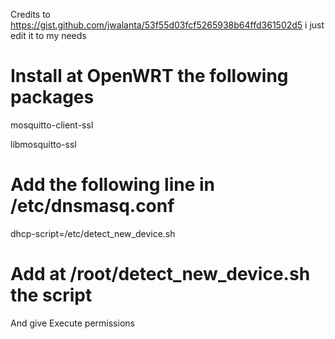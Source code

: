 Credits to https://gist.github.com/jwalanta/53f55d03fcf5265938b64ffd361502d5 i just edit it to my needs

# Install at OpenWRT the following packages
mosquitto-client-ssl

libmosquitto-ssl

# Add the following line in /etc/dnsmasq.conf
dhcp-script=/etc/detect_new_device.sh

# Add at /root/detect_new_device.sh the script
And give Execute permissions
